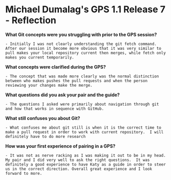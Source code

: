 # Michael Dumalag's GPS 1.1 Release 7 - Reflection

**What Git concepts were you struggling with prior to the GPS session?**
    
    - Initially I was not clearly understanding the git fetch command. After our session it become more obvious that it was very similar to pull makes your local repository current then merges, while fetch only makes you current temporarily.

**What concepts were clarified during the GPS?**
   
    - The concept that was made more clearly was the normal distinction between who makes pushes the pull requests and when the person reviewing your changes make the merge.

**What questions did you ask your pair and the guide?**
    
    - The questions I asked were primarily about navigation through git and how that works in sequence with GitHub.

**What still confuses you about Git?**
    
    - What confuses me about git still is when it is the correct time to make a pull request in order to work with current repository.  I will definitely have to do more research
    
**How was your first experience of pairing in a GPS?**
    
    - It was not as nerve racking as I was making it out to be in my head.  My pair and I did very well to ask the right questions.  It was definitely a good experience to have Katy as a guide in order to steer us in the correct direction. Overall great experience and I look forward to more.  